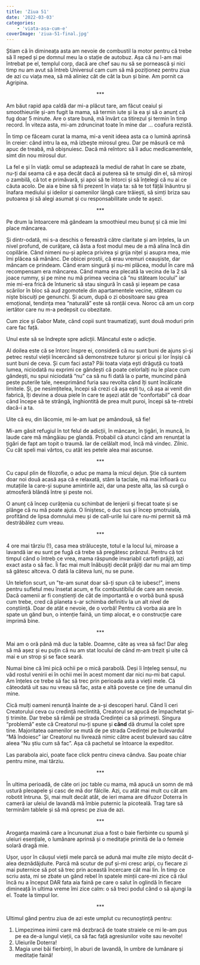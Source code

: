 ```yaml
---
title: 'Ziua 51'
date: '2022-03-03'
categories:
    - 'viata-asa-cum-e'
coverImage: 'ziua-51-final.jpg'
---
```


Știam că în dimineața asta am nevoie de combustil la motor pentru că trebe să îl reped și pe domnul meu la o stație de autobuz. Așa că nu l-am mai întrebat pe el, templul corp, dacă are chef sau nu să se pornească și nici timp nu am avut să întreb Universul cam cum să mă poziționez pentru ziua de azi cu viața mea, să mă aliniez cât de cât la bun și bine. Am pornit ca Agripina.

<p style="text-align: center;">***</p>

Am băut rapid apa caldă dar mi-a plăcut tare, am făcut ceaiul și smoothieurile și-am fugit la mama, să termin iute și la ea și să o anunț că fug doar 5 minute. Are o stare bună, mă învârt ca titirezul și termin în timp record. În viteza asta, mi-am zdruncinat toate în mine dar … coafura rezistă.

În timp ce făceam curat la mama, mi-a venit ideea asta ca o lumină aprinsă în creier: când intru la ea, mă izbește mirosul greu. Dar pe măsură ce mă apuc de treabă, mă obișnuiesc. Dacă mă reîntorc să îi aduc medicamentele, simt din nou mirosul dur.

La fel e și în viață: omul se adaptează la mediul de rahat în care se zbate, nu-ți dai seama că e așa decât dacă ai puterea să te smulgi din el, să miroși o zambilă, că tot e primăvară, și apoi să te întorci și să înțelegi că nu ai ce căuta acolo. De aia e bine să fii prezent în viața ta: să te tot fâțâi înăuntru și înafara mediului și ideilor și oamenilor lângă care trăiești, să simți briza sau putoarea și să alegi asumat și cu responsabilitate unde te așezi.

<p style="text-align: center;">***</p>

Pe drum la întoarcere mă gândeam la smoothieul meu bunuț și că mie îmi place mâncarea.

Și dintr-odată, mi s-a deschis o fereastră către claritate și am înțeles, la un nivel profund, de curățare, că ăsta a fost modul meu de a mă alina încă din copilărie. Când nimeni nu-și apleca privirea și grija nițel și asupra mea, mie îmi plăcea să mănânc. De obicei prostii, că erau vremuri ceaușiste, dar mâncam ce prindeam. Când eram singură și nu-mi plăcea, modul în care mă recompensam era mâncarea. Când mama era plecată la vecina de la 2 să joace rummy, și pe mine nu mă primea vecina că “nu stăteam locului” iar mie mi-era frică de întuneric să stau singură în casă și ieșeam pe casa scărilor în bloc să aud zgomotele din apartamentele vecine, stăteam cu niște biscuiți pe genunchi. Și acum, după o zi obositoare sau grea emoțional, tendința mea “naturală” este să ronțăi ceva. Noroc că am un corp iertător care nu m-a pedepsit cu obezitate.

Cum zice și Gabor Mate, când copii sunt traumatizați, sunt două moduri prin care fac față.

Unul este să se îndrepte spre adicții. Mâncatul este o adicție.

Al doilea este că se întorc înspre ei, consideră că nu sunt buni de ajuns și-și petrec restul vieții încercând să demonstreze tuturor și oricui și lor înșiși că sunt buni de ceva. Și cum faci asta? Păi toata viața ești drăguță cu toată lumea, niciodată nu exprimi ce gândești că poate celorlalți nu le place cum gândești, nu spui niciodată “nu” ca să nu fi dată la o parte, muncind până peste puterile tale, neexprimând furia sau revolta când îți sunt încălcate limitele. Și, pe nesimțitelea, începi să crezi că așa ești tu, că așa ai venit din fabrică, îți devine a doua piele în care te așezi atât de “confortabil” că doar când începe să te strângă, înghiontită de prea mult puroi, începi să te-ntrebi dacă-i a ta.

Uite că eu, din lăcomie, mi le-am luat pe amândouă, să fie!

Mi-am găsit refugiul în tot felul de adicții, în mâncare, în țigări, în muncă, în laude care mă mângâiau pe glandă. Probabil că atunci când am renunțat la țigări de fapt am topit o traumă. Iar de celălalt mod, încă mă vindec. Zilnic. Cu cât speli mai vârtos, cu atât ies petele alea mai ascunse.

<p style="text-align: center;">***</p>

Cu capul plin de filozofie, o aduc pe mama la micul dejun. Știe că suntem doar noi două acasă așa că e relaxată, stăm la taclale, mă mai înfioară cu mutațiile la care-și supune amintirile azi, dar una peste alta, las să curgă o atmosferă blândă între și peste noi.

O anunț că încep curățenia cu schimbat de lenjerii și frecat toate și se plânge că nu mă poate ajuta. O liniștesc, o duc sus și încep șmotruiala, profitând de lipsa domnului meu și de call-urile lui care nu-mi permit să mă destrăbălez cum vreau.

<p style="text-align: center;">***</p>

4 ore mai târziu (!), casa mea strălucește, totul e la locul lui, miroase a lavandă iar eu sunt pe fugă că trebe să pregătesc prânzul. Pentru că tot timpul când o întreb ce vrea, mama răspunde invariabil cartofi prăjiți, azi exact asta o să fac. Îi fac mai mult înăbușiți decât prăjiți dar nu mai am timp să gătesc altceva. O dată la câteva luni, nu se pune.

Un telefon scurt, un "te-am sunat doar să-ți spun că te iubesc!", imens pentru sufletul meu însetat acum, e fix combustibilul de care am nevoie. Dacă oamenii ar fi conștienți de cât de importantă e o vorbă bună spusă cum trebe, cred că planeta s-ar schimba definitiv la un alt nivel de conștiință. Doar de atât e nevoie, de o vorbă! Pentru că vorba aia are în spate un gând bun, o intenție faină, un timp alocat, e o construcție care imprimă bine.

<p style="text-align: center;">***</p>

Mai am o oră până mă duc la table. Doamne, câte aș vrea să fac! Dar aleg să mă așez și eu puțin că nu am stat locului de când m-am trezit și uite că mai e un strop și se face seară.

Numai bine că îmi pică ochii pe o mică parabolă. Deși îi înțeleg sensul, nu văd rostul venirii ei în ochii mei în acest moment dar nici nu-mi bat capul. Am înțeles ce trebe să fac să trec prin perioada asta a vieții mele. Că câteodată uit sau nu vreau să fac, asta e altă poveste ce ține de umanul din mine.

Cică mulți oameni renunță înainte de a-și descoperi harul. Când îi ceri Creatorului ceva cu credință neclintită, Creatorul se apucă de împachetat și-ți trimite. Dar trebe să rămâi pe strada Credinței ca să primești. Singura “problemă” este că Creatorul nu-ți spune și **când** dă drumul la colet spre tine. Majoritatea oamenilor se mută de pe strada Credinței pe bulevardul “Mă îndoiesc” iar Creatorul nu livrează nimic către acest bulevard sau către aleea “Nu știu cum să fac”. Așa că pachetul se întoarce la expeditor.

Las parabola aici, poate face click pentru cineva cândva. Sau poate chiar pentru mine, mai târziu.

<p style="text-align: center;">***</p>

În ultima perioadă, de câte ori joc table cu mama, mă apucă un somn de mă ustură pleoapele și casc de mă dor fălcile. Azi, cu atât mai mult cu cât am robotit întruna. Și, mai mult decât atât, de ieri mama are difuzor Doterra în cameră iar uleiul de lavandă mă îmbie puternic la picoteală. Trag tare să terminăm tablele și să mă opresc pe ziua de azi.

<p style="text-align: center;">***</p>

Aroganța maximă care a încununat ziua a fost o baie fierbinte cu spumă și uleiuri esențiale, o lumânare aprinsă și o meditație primită de la o femeie solară dragă mie.

Ușor, ușor în căușul vieții mele parcă se adună mai multe zile mișto decât d-alea deznădăjduite. Parcă mă scutur de puf și-mi cresc aripi, cu fiecare zi mai puternice să pot să trec prin această încercare cât mai lin. În timp ce scriu asta, mi se zbate un gând rebel în spatele minții care-mi zice că răul încă nu a început DAR fata aia faină pe care o salut în oglindă în fiecare dimineață în ultima vreme îmi zice calm: o să treci podul când o să ajungi la el. Toate la timpul lor.

<p style="text-align: center;">***</p>

Ultimul gând pentru ziua de azi este umplut cu recunoștință pentru:

1. Limpezimea inimii care mă dezbracă de toate straiele ce mi le-am pus pe ea de-a lungul vieții, ca să fac față agresiunilor voite sau nevoite!
2. Uleiurile Doterra!
3. Magia unei băi fierbinți, în aburi de lavandă, în umbre de lumânare și meditație faină!
